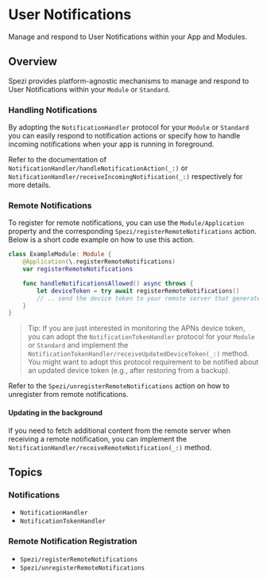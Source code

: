 # User Notifications

Manage and respond to User Notifications within your App and Modules.

<!--

This source file is part of the Stanford Spezi open-source project

SPDX-FileCopyrightText: 2024 Stanford University and the project authors (see CONTRIBUTORS.md)

SPDX-License-Identifier: MIT

-->

## Overview

Spezi provides platform-agnostic mechanisms to manage and respond to User Notifications within your ``Module`` or ``Standard``.

### Handling Notifications

By adopting the ``NotificationHandler`` protocol for your `Module` or `Standard` you can easily respond to notification actions
or specify how to handle incoming notifications when your app is running in foreground.

Refer to the documentation of ``NotificationHandler/handleNotificationAction(_:)`` or ``NotificationHandler/receiveIncomingNotification(_:)``
respectively for more details.

### Remote Notifications

To register for remote notifications, you can use the ``Module/Application`` property and the corresponding ``Spezi/registerRemoteNotifications`` action.
Below is a short code example on how to use this action.

```swift
class ExampleModule: Module {
    @Application(\.registerRemoteNotifications)
    var registerRemoteNotifications

    func handleNotificationsAllowed() async throws {
        let deviceToken = try await registerRemoteNotifications()
        // .. send the device token to your remote server that generates push notifications
    }
}
```

> Tip: If you are just interested in monitoring the APNs device token, you can adopt the ``NotificationTokenHandler`` protocol for your `Module` or `Standard`
    and implement the ``NotificationTokenHandler/receiveUpdatedDeviceToken(_:)`` method.
    You might want to adopt this protocol requirement to be notified about an updated device token (e.g., after restoring from a backup).

Refer to the ``Spezi/unregisterRemoteNotifications`` action on how to unregister from remote notifications. 

#### Updating in the background

If you need to fetch additional content from the remote server when receiving a remote notification, you can
implement the ``NotificationHandler/receiveRemoteNotification(_:)`` method.

## Topics

### Notifications

- ``NotificationHandler``
- ``NotificationTokenHandler``

### Remote Notification Registration

- ``Spezi/registerRemoteNotifications``
- ``Spezi/unregisterRemoteNotifications``
